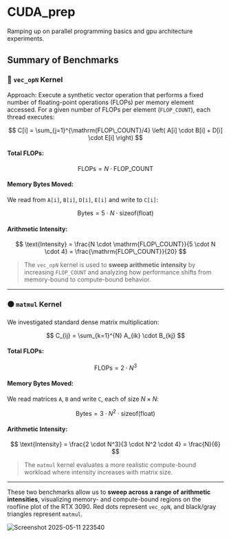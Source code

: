 # CUDA_prep
Ramping up on parallel programming basics and gpu architecture experiments.

## Summary of Benchmarks

### 🔴 `vec_opN` Kernel

Approach: Execute a synthetic vector operation that performs a fixed number of floating-point operations (FLOPs) per memory element accessed. For a given number of FLOPs per element (`FLOP_COUNT`), each thread executes:

$$
C[i] = \sum_{j=1}^{\mathrm{FLOP\_COUNT}/4} \left( A[i] \cdot B[i] + D[i] \cdot E[i] \right)
$$

#### Total FLOPs:
$$
\mathrm{FLOPs} = N \cdot \mathrm{FLOP\_COUNT}
$$

#### Memory Bytes Moved:
We read from `A[i]`, `B[i]`, `D[i]`, `E[i]` and write to `C[i]`:

$$
\text{Bytes} = 5 \cdot N \cdot \text{sizeof(float)}
$$

#### Arithmetic Intensity:
$$
\text{Intensity} = \frac{N \cdot \mathrm{FLOP\_COUNT}}{5 \cdot N \cdot 4} = \frac{\mathrm{FLOP\_COUNT}}{20}
$$

> The `vec_opN` kernel is used to **sweep arithmetic intensity** by increasing `FLOP_COUNT` and analyzing how performance shifts from memory-bound to compute-bound behavior.

---

### ⚫ `matmul` Kernel

We investigated standard dense matrix multiplication:

$$
C_{ij} = \sum_{k=1}^{N} A_{ik} \cdot B_{kj}
$$

#### Total FLOPs:
$$
\mathrm{FLOPs} = 2 \cdot N^3
$$

#### Memory Bytes Moved:
We read matrices `A`, `B` and write `C`, each of size $N \times N$:

$$
\text{Bytes} = 3 \cdot N^2 \cdot \text{sizeof(float)}
$$

#### Arithmetic Intensity:
$$
\text{Intensity} = \frac{2 \cdot N^3}{3 \cdot N^2 \cdot 4} = \frac{N}{6}
$$

> The `matmul` kernel evaluates a more realistic compute-bound workload where intensity increases with matrix size.

---

These two benchmarks allow us to **sweep across a range of arithmetic intensities**, visualizing memory- and compute-bound regions on the roofline plot of the RTX 3090. Red dots represent `vec_opN`, and black/gray triangles represent `matmul`.



![Screenshot 2025-05-11 223540](https://github.com/user-attachments/assets/50f46948-5c92-433d-bfc6-b1dbd46eb54a)
